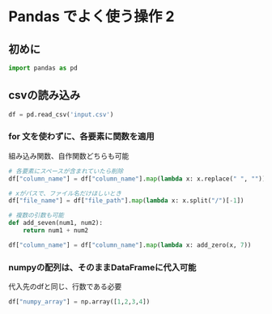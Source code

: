 # Pandas でよく使う操作 2

## 初めに
```python
import pandas as pd
```

## csvの読み込み
```python
df = pd.read_csv('input.csv')
```

### for 文を使わずに、各要素に関数を適用
組み込み関数、自作関数どちらも可能
```python
# 各要素にスペースが含まれていたら削除
df["column_name"] = df["column_name"].map(lambda x: x.replace(" ", ""))

# xがパスで、ファイル名だけほしいとき
df["file_name"] = df["file_path"].map(lambda x: x.split("/")[-1])

# 複数の引数も可能
def add_seven(num1, num2):
    return num1 + num2

df["column_name"] = df["column_name"].map(lambda x: add_zero(x, 7))
```

### numpyの配列は、そのままDataFrameに代入可能
代入先のdfと同じ、行数である必要
```python
df["numpy_array"] = np.array([1,2,3,4])
```